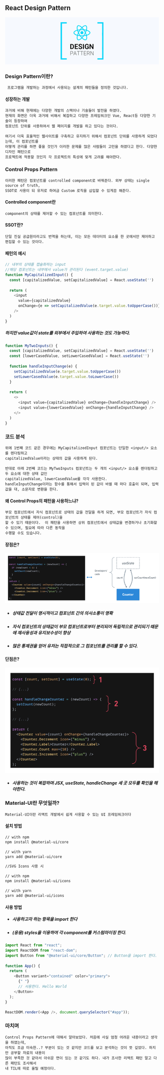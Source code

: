 ## React Design Pattern

<img src="./img/design pattern.png" width="800px"/>

### Design Pattern이란?

     프로그램을 개발하는 과정에서 사용되는 설계의 패턴들을 정의한 것입니다.

#### 성장하는 개발

    과거에 비해 현재에는 다양한 개발의 스택이나 기술들이 발전을 하였다.
    현재의 화면은 더욱 과거에 비해서 복잡하고 다양한 프레임워크인 Vue, React등 다양한 기술이 등장하여
    컴포넌트 단위를 사용하여서 웹 페이지를 개발을 하고 있다는 것이다.

    여기서 더욱 효율적인 웹사이트를 구축하고 유지하기 위해서 컴포넌트 단위를 사용하게 되었다는데, 이 컴포넌트를
    어떻게 관리를 하면 좋을 것인가 이러한 문제를 많은 사람들이 고민을 하였다고 한다. 다양한 디자인 패턴으로
    프로젝트에 적용할 것인지 각 프로젝트의 특성에 맞게 고려를 해야한다.

### Control Props Pattern

    이러한 패턴은 컴포넌트를 controlled component로 바꿔준다. 외부 상태는 single source of truth,
    SSOT로 사용이 되 유저로 하여금 Custom 로직을 삽입할 수 있게끔 해준다.

#### Controlled component란

    component의 상태를 제어할 수 있는 컴포넌트를 의미한다.

#### SSOT란?

    단일 진실 공급원이라고도 번역을 하는데, 이는 모든 데이터의 요소를 한 곳에서만 제어하고 편집할 수 있는 것이다.

#### 패턴의 예시

```js
// 내부의 상태를 캡슐화하는 input
//해당 컴포넌트는 내부에서 value가 관리된다 (event.target.value)
function MyCapitalizedInput() {
  const [capitalizedValue, setCapitalizedValue] = React.useState('')

  return (
    <input
      value={capitalizedValue}
      onChange={e => setCapitalizedValue(e.target.value.toUpperCase())}
    />
  )
}​
```

##### 하지만 value값이 state를 외부에서 주입하여 사용하는 것도 가능하다.

```js
function MyTwoInputs() {
  const [capitalizedValue, setCapitalizedValue] = React.useState('')
  const [lowerCasedValue, setLowerCasedValue] = React.useState('')

  function handleInputChange(e) {
    setCapitalizedValue(e.target.value.toUpperCase())
    setLowerCasedValue(e.target.value.toLowerCase())
  }

  return (
    <>
      <input value={capitalizedValue} onChange={handleInputChange} />
      <input value={lowerCasedValue} onChange={handleInputChange} />
    </>
  )
}​
```

### 코드 분석

    위에 1번째 코드 같은 경우에는 MyCapitalizedInput 컴포넌트는 단일한 <input/> 요소를 렌더링하고
    capitalizedValue이라는 상태의 값을 사용하게 된다.

    반대로 아래 2번째 코드는 MyTwoInputs 컴포넌트는 두 개의 <input/> 요소를 렌더링하고 두 요소에 대한 상태 값인
    capitalizedValue, lowerCasedValue를 각각 사용한다.
    handleInputChange이라는 함수를 통해서 입력이 된 값이 바뀔 때 마다 호출이 되며, 입력값을 대, 소문자로 변환을 한다.

#### 왜 Control Props의 패턴을 사용하느냐?

    부모 컴포넌트에서 자식 컴포넌트로 상태의 값을 전달을 하게 되면, 부모 컴포넌트가 자식 컴포넌트의 상태를 제어(control)을
    할 수 있기 때문이다.  이 패턴을 사용하면 상위 컴포넌트에서 상태값을 변경하거나 초기화할 수 있으며, 필요에 따라 다른 동작을
    수행할 수도 있습니다.

#### 장점은?

<img src="./img/design pattern o.png"/>

- ##### 상태값 전달이 명시적이고 컴포넌트 간의 의사소통이 명확

* ##### 자식 컴포넌트의 상태값이 부모 컴포넌트로부터 분리되어 독립적으로 관리되기 때문에 재사용성과 유지보수성이 향상

- ##### 많은 통제권을 얻어 유저는 직접적으로 그 컴포넌트를 관리를 할 수 있다.

#### 단점은?

<img src="./img/design pattern x.png"/>

- ##### 사용하는 것이 복잡하며 JSX, useState, handleChange 세 곳 모두를 확인을 해야한다.

### Material-UI란 무엇일까?

    Material-UI이란 리액트 개발에서 쉽게 사용할 수 있는 UI 프레임워크이다

#### 설치 방법

```shell
// with npm
npm install @material-ui/core

// with yarn
yarn add @material-ui/core
```

```shell
//SVG Icons 사용 시

// with npm
npm install @material-ui/icons

// with yarn
yarn add @material-ui/icons
```

#### 사용 방법

- ##### 사용하고자 하는 항목을 import 한다

* ##### (응용) styles을 이용하여 각 component를 커스텀마이징 한다.

```js
import React from "react";
import ReactDOM from "react-dom";
import Button from "@material-ui/core/Button"; // Button을 import 한다.

function App() {
  return (
    <Button variant="contained" color="primary">
      {" "}
      // 사용한다. Hello World
    </Button>
  );
}

ReactDOM.render(<App />, document.querySelector("#app"));
```

### 마치며

    Control Props Pattern에 대해서 알아보았다. 처음에 사실 엄청 어려운 내용이라고 생각을 하였는데,
    아직도 조금 미숙한..? 부분이 있는 것 같지만 코드를 보고 분석하는 것이 뜻 깊었다. 하지만 공부할 자료의 내용이
    많이 부족한 것 같아서 아쉬운 면이 있는 것 같기도 하다. 내가 조사한 리액트 패턴 말고 다른 패턴도 조사해서
    내 TIL에 따로 올릴 예정이다.
